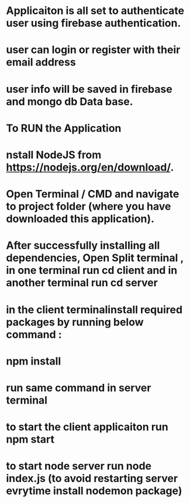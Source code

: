 # Applicaiton is all set to authenticate user using firebase authentication.

# user can login or register with their email address

# user info will be saved in firebase and mongo db Data base.

# To RUN the Application

# nstall NodeJS from https://nodejs.org/en/download/.

# Open Terminal / CMD and navigate to project folder (where you have downloaded this application).

# After successfully installing all dependencies, Open Split terminal , in one terminal run cd client and in another terminal run cd server

# in the client terminalinstall required packages by running below command :

# npm install

# run same command in server terminal

# to start the client applicaiton run npm start 

# to start node server run node index.js (to avoid restarting server evrytime install nodemon package)
